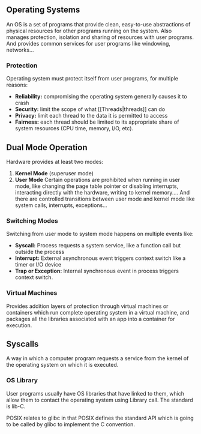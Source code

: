 ## Operating Systems
An OS is a set of programs that provide clean, easy-to-use abstractions of physical resources for other programs running on the system. Also manages protection, isolation and sharing of resources with user programs. And provides common services for user programs like windowing, networks...
### Protection
Operating system must protect itself from user programs, for multiple reasons:
* **Reliability:** compromising the operating system generally causes it to crash
* **Security:** limit the scope of what [[Threads|threads]] can do
* **Privacy:** limit each thread to the data it is permitted to access
* **Fairness:** each thread should be limited to its appropriate share of system resources (CPU time, memory, I/O, etc).

## Dual Mode Operation
Hardware provides at least two modes:
1. **Kernel Mode** (superuser mode)
2. **User Mode**
Certain operations are prohibited when running in user mode, like changing the page table pointer or disabling interrupts, interacting directly with the hardware, writing to kernel memory.... And there are controlled transitions between user mode and kernel mode like system calls, interrupts, exceptions...

### Switching Modes
Switching from user mode to system mode happens on multiple events like:
* **Syscall:** Process requests a system service, like a function call but outside the process
* **Interrupt:** External asynchronous event triggers context switch like a timer or I/O device
* **Trap or Exception:** Internal synchronous event in process triggers context switch.

### Virtual Machines
Provides addition layers of protection through virtual machines or containers which run complete operating system in a virtual machine, and packages all the libraries associated with an app into a container for execution.

## Syscalls
A way in which a computer program requests a service from the kernel of the operating system on which it is executed.

### OS Library
User programs usually have OS libraries that have linked to them, which allow them to contact the operating system using Library call. The standard is lib-C.

POSIX relates to glibc in that POSIX defines the standard API which is going to be called by glibc to implement the C convention.

